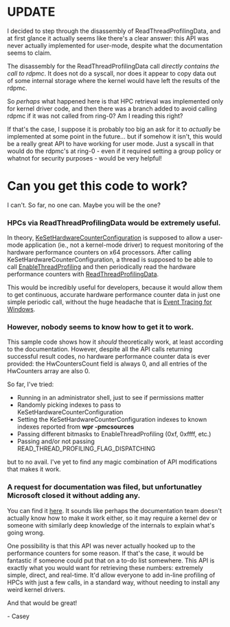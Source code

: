 # UPDATE

I decided to step through the disassembly of ReadThreadProfilingData, and at first glance it actually seems like there's a clear answer: this API was never actually implemented for user-mode, despite what the documentation seems to claim.

The disassembly for the ReadThreadProfilingData call _directly contains the call to rdpmc_. It does not do a syscall, nor does it appear to copy data out of some internal storage where the kernel would have left the results of the rdpmc.

So _perhaps_ what happened here is that HPC retrieval was implemented only for kernel driver code, and then there was a branch added to avoid calling rdpmc if it was not called from ring-0? Am I reading this right?

If that's the case, I suppose it is probably too big an ask for it to _actually_ be implemented at some point in the future... but if somehow it isn't, this would be a really great API to have working for user mode. Just a syscall in that would do the rdpmc's at ring-0 - even if it required setting a group policy or whatnot for security purposes - would be very helpful!

#

# Can you get this code to work?

I can't. So far, no one can. Maybe you will be the one?

### HPCs via ReadThreadProfilingData would be extremely useful.

In theory, [KeSetHardwareCounterConfiguration](https://docs.microsoft.com/en-us/windows-hardware/drivers/ddi/ntddk/nf-ntddk-kesethardwarecounterconfiguration) is supposed to allow a user-mode application (ie., not a kernel-mode driver) to request monitoring of the hardware performance counters on x64 processors. After calling KeSetHardwareCounterConfiguration, a thread is supposed to be able to call [EnableThreadProfiling](https://docs.microsoft.com/en-us/windows/win32/api/winbase/nf-winbase-enablethreadprofiling) and then periodically read the hardware performance counters with [ReadThreadProfilingData](https://docs.microsoft.com/en-us/windows/win32/api/winbase/nf-winbase-readthreadprofilingdata).

This would be incredibly useful for developers, because it would allow them to get continuous, accurate hardware performance counter data in just one simple periodic call, without the huge headache that is [Event Tracing for Windows](https://docs.microsoft.com/en-us/windows/win32/etw/about-event-tracing).

### However, nobody seems to know how to get it to work.

This sample code shows how it _should_ theoretically work, at least according to the documentation. However, despite all the API calls returning successful result codes, no hardware performance counter data is ever provided: the HwCountersCount field is always 0, and all entries of the HwCounters array are also 0.

So far, I've tried:

* Running in an administrator shell, just to see if permissions matter
* Randomly picking indexes to pass to KeSetHardwareCounterConfiguration
* Setting the KeSetHardwareCounterConfiguration indexes to known indexes reported from **wpr -pmcsources**
* Passing different bitmasks to EnableThreadProfiling (0xf, 0xffff, etc.)
* Passing and/or not passing READ_THREAD_PROFILING_FLAG_DISPATCHING

but to no avail. I've yet to find any magic combination of API modifications that makes it work.

### A request for documentation was filed, but unfortunatley Microsoft closed it without adding any.

You can find it [here](https://github.com/MicrosoftDocs/windows-driver-docs-ddi/issues/1039). It sounds like perhaps the documentation team doesn't actually know how to make it work either, so it may require a kernel dev or someone with similarly deep knowledge of the internals to explain what's going wrong.

One possibility is that this API was never actually hooked up to the performance counters for some reason. If that's the case, it would be fantastic if someone could put that on a to-do list somewhere. This API is exactly what you would want for retrieving these numbers: extremely simple, direct, and real-time. It'd allow everyone to add in-line profiling of HPCs with just a few calls, in a standard way, without needing to install any weird kernel drivers. 

And that would be great! 

\- Casey

